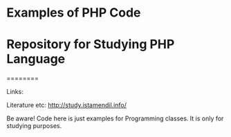 # Examples of PHP Code
# Repository for Studying PHP Language
========  
  
Links:  
  
Literature etc: http://study.istamendil.info/  
  
  
Be aware! Code here is just examples for Programming classes. It is only for studying purposes.
